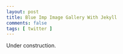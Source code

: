 ```yaml
---
layout: post
title: Blue Imp Image Gallery With Jekyll
comments: false
tags: [ twitter ]
---
```


Under construction.